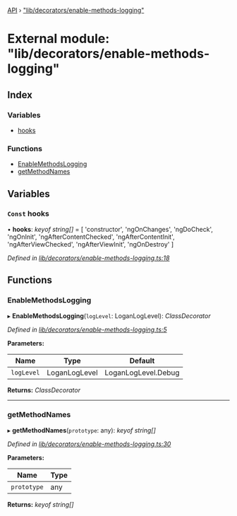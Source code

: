 [API](../README.md) › ["lib/decorators/enable-methods-logging"](_lib_decorators_enable_methods_logging_.md)

# External module: "lib/decorators/enable-methods-logging"


## Index

### Variables

* [hooks](_lib_decorators_enable_methods_logging_.md#const-hooks)

### Functions

* [EnableMethodsLogging](_lib_decorators_enable_methods_logging_.md#enablemethodslogging)
* [getMethodNames](_lib_decorators_enable_methods_logging_.md#getmethodnames)

## Variables

### `Const` hooks

• **hooks**: *keyof string[]* =  [
  'constructor',
  'ngOnChanges',
  'ngDoCheck',
  'ngOnInit',
  'ngAfterContentChecked',
  'ngAfterContentInit',
  'ngAfterViewChecked',
  'ngAfterViewInit',
  'ngOnDestroy'
]

*Defined in [lib/decorators/enable-methods-logging.ts:18](https://github.com/ciklum-digital/logan/blob/af9fe3e/packages/angular/src/lib/decorators/enable-methods-logging.ts#L18)*

## Functions

###  EnableMethodsLogging

▸ **EnableMethodsLogging**(`logLevel`: LoganLogLevel): *ClassDecorator*

*Defined in [lib/decorators/enable-methods-logging.ts:5](https://github.com/ciklum-digital/logan/blob/af9fe3e/packages/angular/src/lib/decorators/enable-methods-logging.ts#L5)*

**Parameters:**

Name | Type | Default |
------ | ------ | ------ |
`logLevel` | LoganLogLevel |  LoganLogLevel.Debug |

**Returns:** *ClassDecorator*

___

###  getMethodNames

▸ **getMethodNames**(`prototype`: any): *keyof string[]*

*Defined in [lib/decorators/enable-methods-logging.ts:30](https://github.com/ciklum-digital/logan/blob/af9fe3e/packages/angular/src/lib/decorators/enable-methods-logging.ts#L30)*

**Parameters:**

Name | Type |
------ | ------ |
`prototype` | any |

**Returns:** *keyof string[]*